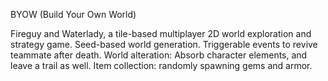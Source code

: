BYOW (Build Your Own World)

Fireguy and Waterlady, a tile-based multiplayer 2D world exploration and strategy game.
Seed-based world generation.
Triggerable events to revive teammate after death.
World alteration: Absorb character elements, and leave a trail as well.
Item collection: randomly spawning gems and armor.
